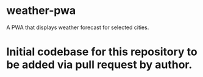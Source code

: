 # weather-pwa
A PWA that displays weather forecast for selected cities.

# Initial codebase for this repository to be added via pull request by author.
